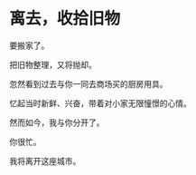 # 离去，收拾旧物

要搬家了。

把旧物整理，又将抛却。

忽然看到过去与你一同去商场买的厨房用具。

忆起当时新鲜、兴奋，带着对小家无限憧憬的心情。

然而如今，我与你分开了。

你很忙。

我将离开这座城市。